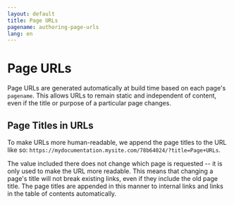 ```yaml
---
layout: default
title: Page URLs
pagename: authoring-page-urls
lang: en
---
```


# Page URLs

Page URLs are generated automatically at build time based on each page's `pagename`.  This allows URLs to remain static and independent of content, even if the title or purpose of a particular page changes.

## Page Titles in URLs

To make URLs more human-readable, we append the page titles to the URL like so: `https://mydocumentation.mysite.com/78b64024/?title=Page+URLs`.

The value included there does not change which page is requested -- it is only used to make the URL more readable.  This means that changing a page's title will not break existing links, even if they include the old page title.  The page titles are appended in this manner to internal links and links in the table of contents automatically.
